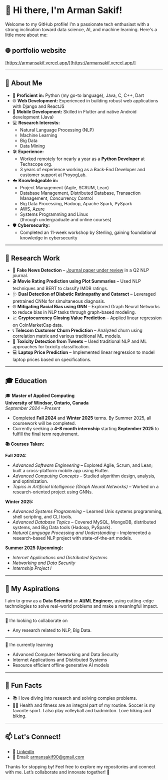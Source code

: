 # 👋 Hi there, I'm Arman Sakif!  

Welcome to my GitHub profile! I’m a passionate tech enthusiast with a strong inclination toward data science, AI, and machine learning. Here's a little more about me:  


## 🌐 portfolio website 
 
[https://armansakif.vercel.app/][https://armansakif.vercel.app/]



---

## 🚀 About Me  
- 🔧 **Proficient in:** Python (my go-to language), Java, C, C++, Dart  
- 🌐 **Web Development:** Experienced in building robust web applications with Django and ReactJS
- 📱 **Mobile Development:** Skilled in Flutter and native Android development (Java)  
- 💻 **Research Interests:**  
  - Natural Language Processing (NLP)  
  - Machine Learning  
  - Big Data  
  - Data Mining
- 🛠️ **Experience:**  
  - Worked remotely for nearly a year as a **Python Developer** at Techscope org.
  - 3 years of experience working as a Back-End Developer and customer support at ProyogLab.
- ☁️ **Knowledgeable in:**  
  - Project Management (Agile, SCRUM, Lean)
  - Database Management, Distributed Database, Transaction Management, Concurrency Control
  - Big Data Processing, Hadoop, Apache Spark, PySpark
  - AWS, Azure
  - Systems Programming and Linux  
  (through undergraduate and online courses)  
- 🛡️ **Cybersecurity:**  
  - Completed an 11-week workshop by Sterling, gaining foundational knowledge in cybersecurity  

---

## 🧪 Research Work  

- 📰 **Fake News Detection** – [Journal paper under review](https://arxiv.org/pdf/2307.06979) in a Q2 NLP journal.  
- 🎬 **Movie Rating Prediction using Plot Summaries** – Used NLP techniques and BERT to classify IMDB ratings.  
- 🩺 **Dual Detection of Diabetic Retinopathy and Cataract** – Leveraged pretrained CNNs for simultaneous diagnosis.
- 🌐 **Mitigating Racial Bias using GNN** – Explored Graph Neural Networks to reduce bias in NLP tasks through graph-based modeling.    
- 📈 **Cryptocurrency Closing Value Prediction** – Applied linear regression on CoinMarketCap data.  
- 📞 **Telecom Customer Churn Prediction** – Analyzed churn using correlation matrix and various traditional ML models.  
- 🧠 **Toxicity Detection from Tweets** – Used traditional NLP and ML approaches for toxicity classification.  
- 💻 **Laptop Price Prediction** – Implemented linear regression to model laptop prices based on specifications.  


---

## 🎓 Education  
🎓 **Master of Applied Computing**  
**University of Windsor, Ontario, Canada**  
*September 2024 – Present*  
- Completed **Fall 2024** and **Winter 2025** terms. By Summer 2025, all coursework will be completed.  
- Currently seeking a **4–8 month internship** starting **September 2025** to fulfill the final term requirement.  

**📚 Courses Taken:**  

**Fall 2024:**  
- *Advanced Software Engineering* – Explored Agile, Scrum, and Lean; built a cross-platform mobile app using Flutter.  
- *Advanced Computing Concepts* – Studied algorithm design, analysis, and optimization.  
- *Topics in Artificial Intelligence (Graph Neural Networks)* – Worked on a research-oriented project using GNNs.

**Winter 2025:**  
- *Advanced Systems Programming* – Learned Unix systems programming, shell scripting, and CLI tools.  
- *Advanced Database Topics* – Covered MySQL, MongoDB, distributed systems, and Big Data tools (Hadoop, PySpark).  
- *Natural Language Processing and Understanding* – Implemented a research-based NLP project with state-of-the-art models.

**Summer 2025 (Upcoming):**  
- *Internet Applications and Distributed Systems*  
- *Networking and Data Security*  
- *Internship Project I*  

---

## 🎯 My Aspirations  
I aim to grow as a **Data Scientist** or **AI/ML Engineer**, using cutting-edge technologies to solve real-world problems and make a meaningful impact.  

---

👯 I’m looking to collaborate on 
- Any research related to NLP, Big Data. 

---

🌱 I’m currently learning 
- Advanced Computer Networking and Data Security
- Internet Applications and Distributed Systems
- Resource efficient offline generative AI models

---

## 🌟 Fun Facts  
- 📚 I love diving into research and solving complex problems.  
- 🏋️‍♂️ Health and fitness are an integral part of my routine. Soccer is my favorite sport. I also play volleyball and badminton. Love hiking and biking. 

---

## 📫 Let's Connect!  
- 💼 [LinkedIn](https://linkedin.com/in/arman-sakif-09)  
- 📧 Email: armansakif90@gmail.com  

Thanks for stopping by! Feel free to explore my repositories and connect with me. Let’s collaborate and innovate together! 🚀  
